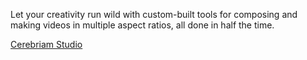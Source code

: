 Let your creativity run wild with custom-built tools for composing and making videos in multiple aspect ratios, all done in half the time.

[Cerebriam Studio](https://cerebriam.com/)
